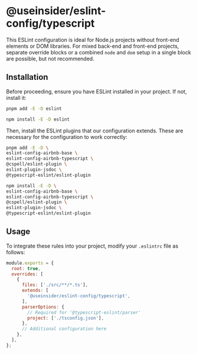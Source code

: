 # @useinsider/eslint-config/typescript

This ESLint configuration is ideal for Node.js projects without front-end
elements or DOM libraries. For mixed back-end and front-end projects, separate
override blocks or a combined `node` and `dom` setup in a single block are
possible, but not recommended.

## Installation

Before proceeding, ensure you have ESLint installed in your project.
If not, install it:

```bash
pnpm add -E -D eslint
```

```bash
npm install -E -D eslint
```

Then, install the ESLint plugins that our configuration extends. These are
necessary for the configuration to work correctly:

```bash
pnpm add -E -D \
eslint-config-airbnb-base \
eslint-config-airbnb-typescript \
@cspell/eslint-plugin \
eslint-plugin-jsdoc \
@typescript-eslint/eslint-plugin
```

```bash
npm install -E -D \
eslint-config-airbnb-base \
eslint-config-airbnb-typescript \
@cspell/eslint-plugin \
eslint-plugin-jsdoc \
@typescript-eslint/eslint-plugin
```

## Usage

To integrate these rules into your project, modify your `.eslintrc` file as
follows:

```js
module.exports = {
  root: true,
  overrides: [
    {
      files: ['./src/**/*.ts'],
      extends: [
        '@useinsider/eslint-config/typescript',
      ],
      parserOptions: {
        // Required for '@typescript-eslint/parser'
        project: ['./tsconfig.json'],
      },
      // Additional configuration here
    },
  ],
};
```
